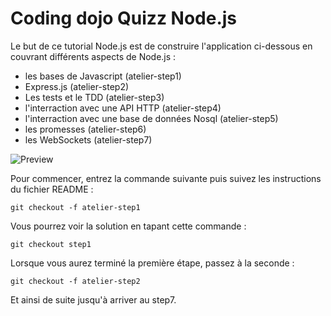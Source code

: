 # Coding dojo Quizz Node.js

Le but de ce tutorial Node.js est de construire l'application ci-dessous en couvrant différents aspects de Node.js :

- les bases de Javascript (atelier-step1)
- Express.js (atelier-step2)
- Les tests et le TDD (atelier-step3)
- l'interraction avec une API HTTP (atelier-step4)
- l'interraction avec une base de données Nosql (atelier-step5)
- les promesses (atelier-step6)
- les WebSockets (atelier-step7)

![Preview](https://github.com/jsebfranck/quizz-nodejs-dojo/raw/master/docs/preview.png)

Pour commencer, entrez la commande suivante puis suivez les instructions du fichier README :

```
git checkout -f atelier-step1
```

Vous pourrez voir la solution en tapant cette commande :

```
git checkout step1
```

Lorsque vous aurez terminé la première étape, passez à la seconde :

```
git checkout -f atelier-step2
```

Et ainsi de suite jusqu'à arriver au step7.
